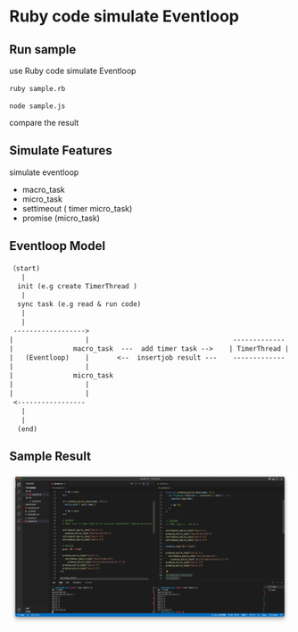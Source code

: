# Ruby code simulate Eventloop


## Run sample

use Ruby code simulate Eventloop

`ruby sample.rb`

`node sample.js`

compare the result 


## Simulate Features

simulate eventloop

* macro_task
* micro_task
* settimeout ( timer micro_task)
* promise (micro_task)

## Eventloop Model

```
（start)
   |
  init (e.g create TimerThread )
   |
  sync task (e.g read & run code) 
   |                                        
   |
 ------------------>
|                  |                                    -------------
|               macro_task  ---  add timer task -->    | TimerThread |
|   (Eventloop)    |       <--  insertjob result ---    -------------
|                  |
|               micro_task
|                  |
|                  |
 <-----------------   
   |
   |
  (end)

```

## Sample Result

![sample_result](./sample_result.png)